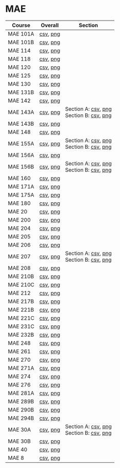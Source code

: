 # MAE

| Course | Overall | Section |
| ------ | ------- | ------- |
| MAE 101A | [csv](https://github.com/UCSD-Historical-Enrollment-Data/2025Winter/blob/main/overall/MAE%20101A.csv), [png](https://raw.githubusercontent.com/UCSD-Historical-Enrollment-Data/2025Winter/main/plot_overall/MAE%20101A.png) |  |
| MAE 101B | [csv](https://github.com/UCSD-Historical-Enrollment-Data/2025Winter/blob/main/overall/MAE%20101B.csv), [png](https://raw.githubusercontent.com/UCSD-Historical-Enrollment-Data/2025Winter/main/plot_overall/MAE%20101B.png) |  |
| MAE 114 | [csv](https://github.com/UCSD-Historical-Enrollment-Data/2025Winter/blob/main/overall/MAE%20114.csv), [png](https://raw.githubusercontent.com/UCSD-Historical-Enrollment-Data/2025Winter/main/plot_overall/MAE%20114.png) |  |
| MAE 118 | [csv](https://github.com/UCSD-Historical-Enrollment-Data/2025Winter/blob/main/overall/MAE%20118.csv), [png](https://raw.githubusercontent.com/UCSD-Historical-Enrollment-Data/2025Winter/main/plot_overall/MAE%20118.png) |  |
| MAE 120 | [csv](https://github.com/UCSD-Historical-Enrollment-Data/2025Winter/blob/main/overall/MAE%20120.csv), [png](https://raw.githubusercontent.com/UCSD-Historical-Enrollment-Data/2025Winter/main/plot_overall/MAE%20120.png) |  |
| MAE 125 | [csv](https://github.com/UCSD-Historical-Enrollment-Data/2025Winter/blob/main/overall/MAE%20125.csv), [png](https://raw.githubusercontent.com/UCSD-Historical-Enrollment-Data/2025Winter/main/plot_overall/MAE%20125.png) |  |
| MAE 130 | [csv](https://github.com/UCSD-Historical-Enrollment-Data/2025Winter/blob/main/overall/MAE%20130.csv), [png](https://raw.githubusercontent.com/UCSD-Historical-Enrollment-Data/2025Winter/main/plot_overall/MAE%20130.png) |  |
| MAE 131B | [csv](https://github.com/UCSD-Historical-Enrollment-Data/2025Winter/blob/main/overall/MAE%20131B.csv), [png](https://raw.githubusercontent.com/UCSD-Historical-Enrollment-Data/2025Winter/main/plot_overall/MAE%20131B.png) |  |
| MAE 142 | [csv](https://github.com/UCSD-Historical-Enrollment-Data/2025Winter/blob/main/overall/MAE%20142.csv), [png](https://raw.githubusercontent.com/UCSD-Historical-Enrollment-Data/2025Winter/main/plot_overall/MAE%20142.png) |  |
| MAE 143A | [csv](https://github.com/UCSD-Historical-Enrollment-Data/2025Winter/blob/main/overall/MAE%20143A.csv), [png](https://raw.githubusercontent.com/UCSD-Historical-Enrollment-Data/2025Winter/main/plot_overall/MAE%20143A.png) | Section A: [csv](https://github.com/UCSD-Historical-Enrollment-Data/2025Winter/blob/main/section/MAE%20143A_A.csv), [png](https://raw.githubusercontent.com/UCSD-Historical-Enrollment-Data/2025Winter/main/plot_section/MAE%20143A_A.png)<br>Section B: [csv](https://github.com/UCSD-Historical-Enrollment-Data/2025Winter/blob/main/section/MAE%20143A_B.csv), [png](https://raw.githubusercontent.com/UCSD-Historical-Enrollment-Data/2025Winter/main/plot_section/MAE%20143A_B.png) |
| MAE 143B | [csv](https://github.com/UCSD-Historical-Enrollment-Data/2025Winter/blob/main/overall/MAE%20143B.csv), [png](https://raw.githubusercontent.com/UCSD-Historical-Enrollment-Data/2025Winter/main/plot_overall/MAE%20143B.png) |  |
| MAE 148 | [csv](https://github.com/UCSD-Historical-Enrollment-Data/2025Winter/blob/main/overall/MAE%20148.csv), [png](https://raw.githubusercontent.com/UCSD-Historical-Enrollment-Data/2025Winter/main/plot_overall/MAE%20148.png) |  |
| MAE 155A | [csv](https://github.com/UCSD-Historical-Enrollment-Data/2025Winter/blob/main/overall/MAE%20155A.csv), [png](https://raw.githubusercontent.com/UCSD-Historical-Enrollment-Data/2025Winter/main/plot_overall/MAE%20155A.png) | Section A: [csv](https://github.com/UCSD-Historical-Enrollment-Data/2025Winter/blob/main/section/MAE%20155A_A.csv), [png](https://raw.githubusercontent.com/UCSD-Historical-Enrollment-Data/2025Winter/main/plot_section/MAE%20155A_A.png)<br>Section B: [csv](https://github.com/UCSD-Historical-Enrollment-Data/2025Winter/blob/main/section/MAE%20155A_B.csv), [png](https://raw.githubusercontent.com/UCSD-Historical-Enrollment-Data/2025Winter/main/plot_section/MAE%20155A_B.png) |
| MAE 156A | [csv](https://github.com/UCSD-Historical-Enrollment-Data/2025Winter/blob/main/overall/MAE%20156A.csv), [png](https://raw.githubusercontent.com/UCSD-Historical-Enrollment-Data/2025Winter/main/plot_overall/MAE%20156A.png) |  |
| MAE 156B | [csv](https://github.com/UCSD-Historical-Enrollment-Data/2025Winter/blob/main/overall/MAE%20156B.csv), [png](https://raw.githubusercontent.com/UCSD-Historical-Enrollment-Data/2025Winter/main/plot_overall/MAE%20156B.png) | Section A: [csv](https://github.com/UCSD-Historical-Enrollment-Data/2025Winter/blob/main/section/MAE%20156B_A.csv), [png](https://raw.githubusercontent.com/UCSD-Historical-Enrollment-Data/2025Winter/main/plot_section/MAE%20156B_A.png)<br>Section B: [csv](https://github.com/UCSD-Historical-Enrollment-Data/2025Winter/blob/main/section/MAE%20156B_B.csv), [png](https://raw.githubusercontent.com/UCSD-Historical-Enrollment-Data/2025Winter/main/plot_section/MAE%20156B_B.png) |
| MAE 160 | [csv](https://github.com/UCSD-Historical-Enrollment-Data/2025Winter/blob/main/overall/MAE%20160.csv), [png](https://raw.githubusercontent.com/UCSD-Historical-Enrollment-Data/2025Winter/main/plot_overall/MAE%20160.png) |  |
| MAE 171A | [csv](https://github.com/UCSD-Historical-Enrollment-Data/2025Winter/blob/main/overall/MAE%20171A.csv), [png](https://raw.githubusercontent.com/UCSD-Historical-Enrollment-Data/2025Winter/main/plot_overall/MAE%20171A.png) |  |
| MAE 175A | [csv](https://github.com/UCSD-Historical-Enrollment-Data/2025Winter/blob/main/overall/MAE%20175A.csv), [png](https://raw.githubusercontent.com/UCSD-Historical-Enrollment-Data/2025Winter/main/plot_overall/MAE%20175A.png) |  |
| MAE 180 | [csv](https://github.com/UCSD-Historical-Enrollment-Data/2025Winter/blob/main/overall/MAE%20180.csv), [png](https://raw.githubusercontent.com/UCSD-Historical-Enrollment-Data/2025Winter/main/plot_overall/MAE%20180.png) |  |
| MAE 20 | [csv](https://github.com/UCSD-Historical-Enrollment-Data/2025Winter/blob/main/overall/MAE%2020.csv), [png](https://raw.githubusercontent.com/UCSD-Historical-Enrollment-Data/2025Winter/main/plot_overall/MAE%2020.png) |  |
| MAE 200 | [csv](https://github.com/UCSD-Historical-Enrollment-Data/2025Winter/blob/main/overall/MAE%20200.csv), [png](https://raw.githubusercontent.com/UCSD-Historical-Enrollment-Data/2025Winter/main/plot_overall/MAE%20200.png) |  |
| MAE 204 | [csv](https://github.com/UCSD-Historical-Enrollment-Data/2025Winter/blob/main/overall/MAE%20204.csv), [png](https://raw.githubusercontent.com/UCSD-Historical-Enrollment-Data/2025Winter/main/plot_overall/MAE%20204.png) |  |
| MAE 205 | [csv](https://github.com/UCSD-Historical-Enrollment-Data/2025Winter/blob/main/overall/MAE%20205.csv), [png](https://raw.githubusercontent.com/UCSD-Historical-Enrollment-Data/2025Winter/main/plot_overall/MAE%20205.png) |  |
| MAE 206 | [csv](https://github.com/UCSD-Historical-Enrollment-Data/2025Winter/blob/main/overall/MAE%20206.csv), [png](https://raw.githubusercontent.com/UCSD-Historical-Enrollment-Data/2025Winter/main/plot_overall/MAE%20206.png) |  |
| MAE 207 | [csv](https://github.com/UCSD-Historical-Enrollment-Data/2025Winter/blob/main/overall/MAE%20207.csv), [png](https://raw.githubusercontent.com/UCSD-Historical-Enrollment-Data/2025Winter/main/plot_overall/MAE%20207.png) | Section A: [csv](https://github.com/UCSD-Historical-Enrollment-Data/2025Winter/blob/main/section/MAE%20207_A.csv), [png](https://raw.githubusercontent.com/UCSD-Historical-Enrollment-Data/2025Winter/main/plot_section/MAE%20207_A.png)<br>Section B: [csv](https://github.com/UCSD-Historical-Enrollment-Data/2025Winter/blob/main/section/MAE%20207_B.csv), [png](https://raw.githubusercontent.com/UCSD-Historical-Enrollment-Data/2025Winter/main/plot_section/MAE%20207_B.png) |
| MAE 208 | [csv](https://github.com/UCSD-Historical-Enrollment-Data/2025Winter/blob/main/overall/MAE%20208.csv), [png](https://raw.githubusercontent.com/UCSD-Historical-Enrollment-Data/2025Winter/main/plot_overall/MAE%20208.png) |  |
| MAE 210B | [csv](https://github.com/UCSD-Historical-Enrollment-Data/2025Winter/blob/main/overall/MAE%20210B.csv), [png](https://raw.githubusercontent.com/UCSD-Historical-Enrollment-Data/2025Winter/main/plot_overall/MAE%20210B.png) |  |
| MAE 210C | [csv](https://github.com/UCSD-Historical-Enrollment-Data/2025Winter/blob/main/overall/MAE%20210C.csv), [png](https://raw.githubusercontent.com/UCSD-Historical-Enrollment-Data/2025Winter/main/plot_overall/MAE%20210C.png) |  |
| MAE 212 | [csv](https://github.com/UCSD-Historical-Enrollment-Data/2025Winter/blob/main/overall/MAE%20212.csv), [png](https://raw.githubusercontent.com/UCSD-Historical-Enrollment-Data/2025Winter/main/plot_overall/MAE%20212.png) |  |
| MAE 217B | [csv](https://github.com/UCSD-Historical-Enrollment-Data/2025Winter/blob/main/overall/MAE%20217B.csv), [png](https://raw.githubusercontent.com/UCSD-Historical-Enrollment-Data/2025Winter/main/plot_overall/MAE%20217B.png) |  |
| MAE 221B | [csv](https://github.com/UCSD-Historical-Enrollment-Data/2025Winter/blob/main/overall/MAE%20221B.csv), [png](https://raw.githubusercontent.com/UCSD-Historical-Enrollment-Data/2025Winter/main/plot_overall/MAE%20221B.png) |  |
| MAE 221C | [csv](https://github.com/UCSD-Historical-Enrollment-Data/2025Winter/blob/main/overall/MAE%20221C.csv), [png](https://raw.githubusercontent.com/UCSD-Historical-Enrollment-Data/2025Winter/main/plot_overall/MAE%20221C.png) |  |
| MAE 231C | [csv](https://github.com/UCSD-Historical-Enrollment-Data/2025Winter/blob/main/overall/MAE%20231C.csv), [png](https://raw.githubusercontent.com/UCSD-Historical-Enrollment-Data/2025Winter/main/plot_overall/MAE%20231C.png) |  |
| MAE 232B | [csv](https://github.com/UCSD-Historical-Enrollment-Data/2025Winter/blob/main/overall/MAE%20232B.csv), [png](https://raw.githubusercontent.com/UCSD-Historical-Enrollment-Data/2025Winter/main/plot_overall/MAE%20232B.png) |  |
| MAE 248 | [csv](https://github.com/UCSD-Historical-Enrollment-Data/2025Winter/blob/main/overall/MAE%20248.csv), [png](https://raw.githubusercontent.com/UCSD-Historical-Enrollment-Data/2025Winter/main/plot_overall/MAE%20248.png) |  |
| MAE 261 | [csv](https://github.com/UCSD-Historical-Enrollment-Data/2025Winter/blob/main/overall/MAE%20261.csv), [png](https://raw.githubusercontent.com/UCSD-Historical-Enrollment-Data/2025Winter/main/plot_overall/MAE%20261.png) |  |
| MAE 270 | [csv](https://github.com/UCSD-Historical-Enrollment-Data/2025Winter/blob/main/overall/MAE%20270.csv), [png](https://raw.githubusercontent.com/UCSD-Historical-Enrollment-Data/2025Winter/main/plot_overall/MAE%20270.png) |  |
| MAE 271A | [csv](https://github.com/UCSD-Historical-Enrollment-Data/2025Winter/blob/main/overall/MAE%20271A.csv), [png](https://raw.githubusercontent.com/UCSD-Historical-Enrollment-Data/2025Winter/main/plot_overall/MAE%20271A.png) |  |
| MAE 274 | [csv](https://github.com/UCSD-Historical-Enrollment-Data/2025Winter/blob/main/overall/MAE%20274.csv), [png](https://raw.githubusercontent.com/UCSD-Historical-Enrollment-Data/2025Winter/main/plot_overall/MAE%20274.png) |  |
| MAE 276 | [csv](https://github.com/UCSD-Historical-Enrollment-Data/2025Winter/blob/main/overall/MAE%20276.csv), [png](https://raw.githubusercontent.com/UCSD-Historical-Enrollment-Data/2025Winter/main/plot_overall/MAE%20276.png) |  |
| MAE 281A | [csv](https://github.com/UCSD-Historical-Enrollment-Data/2025Winter/blob/main/overall/MAE%20281A.csv), [png](https://raw.githubusercontent.com/UCSD-Historical-Enrollment-Data/2025Winter/main/plot_overall/MAE%20281A.png) |  |
| MAE 289B | [csv](https://github.com/UCSD-Historical-Enrollment-Data/2025Winter/blob/main/overall/MAE%20289B.csv), [png](https://raw.githubusercontent.com/UCSD-Historical-Enrollment-Data/2025Winter/main/plot_overall/MAE%20289B.png) |  |
| MAE 290B | [csv](https://github.com/UCSD-Historical-Enrollment-Data/2025Winter/blob/main/overall/MAE%20290B.csv), [png](https://raw.githubusercontent.com/UCSD-Historical-Enrollment-Data/2025Winter/main/plot_overall/MAE%20290B.png) |  |
| MAE 294B | [csv](https://github.com/UCSD-Historical-Enrollment-Data/2025Winter/blob/main/overall/MAE%20294B.csv), [png](https://raw.githubusercontent.com/UCSD-Historical-Enrollment-Data/2025Winter/main/plot_overall/MAE%20294B.png) |  |
| MAE 30A | [csv](https://github.com/UCSD-Historical-Enrollment-Data/2025Winter/blob/main/overall/MAE%2030A.csv), [png](https://raw.githubusercontent.com/UCSD-Historical-Enrollment-Data/2025Winter/main/plot_overall/MAE%2030A.png) | Section A: [csv](https://github.com/UCSD-Historical-Enrollment-Data/2025Winter/blob/main/section/MAE%2030A_A.csv), [png](https://raw.githubusercontent.com/UCSD-Historical-Enrollment-Data/2025Winter/main/plot_section/MAE%2030A_A.png)<br>Section B: [csv](https://github.com/UCSD-Historical-Enrollment-Data/2025Winter/blob/main/section/MAE%2030A_B.csv), [png](https://raw.githubusercontent.com/UCSD-Historical-Enrollment-Data/2025Winter/main/plot_section/MAE%2030A_B.png) |
| MAE 30B | [csv](https://github.com/UCSD-Historical-Enrollment-Data/2025Winter/blob/main/overall/MAE%2030B.csv), [png](https://raw.githubusercontent.com/UCSD-Historical-Enrollment-Data/2025Winter/main/plot_overall/MAE%2030B.png) |  |
| MAE 40 | [csv](https://github.com/UCSD-Historical-Enrollment-Data/2025Winter/blob/main/overall/MAE%2040.csv), [png](https://raw.githubusercontent.com/UCSD-Historical-Enrollment-Data/2025Winter/main/plot_overall/MAE%2040.png) |  |
| MAE 8 | [csv](https://github.com/UCSD-Historical-Enrollment-Data/2025Winter/blob/main/overall/MAE%208.csv), [png](https://raw.githubusercontent.com/UCSD-Historical-Enrollment-Data/2025Winter/main/plot_overall/MAE%208.png) |  |
